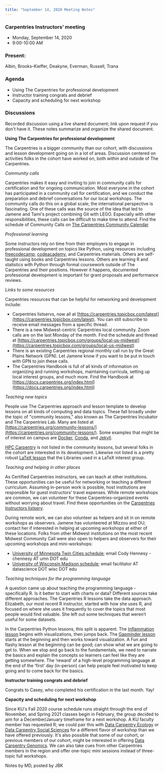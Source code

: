```yaml
---
title: "September 14, 2020 Meeting Notes"
---
```

### Carpentries Instructors’ meeting
- Monday, September 14, 2020
- 9:00-10:00 AM

### Present:
Albin, Brooks-Kieffer, Deakyne, Everman, Russell, Trana

### Agenda
- Using The Carpentries for professional development
- Instructor training congrats and debrief
- Capacity and scheduling for next workshop

### Discussions
Recorded discussion using a live shared document; link upon request if you don't have it. These notes summarize and organize the shared document.

**Using The Carpentries for professional development**

The Carpentries is a bigger community than our cohort, with discussions and lesson development going on in a lot of areas. Discussion centered on activities folks in the cohort have worked on, both within and outside of The Carpentries.

*Community calls*

Carpentries makes it easy and inviting to join in community calls for certification and for ongoing communication. Most everyone in the cohort has participated in a community call for certification, and we conduct the preparation and debrief conversations for our local workshops. The community calls do this on a global scale; the international perspective is fascinating. One of these calls was the source of the idea that led to Jamene and Tami's project combining Git with LEGO. Especially with other responsibilities, these calls can be difficult to make time to attend. Find the schedule of Community Calls on [The Carpentries Community Calendar](https://carpentries.org/community/#community-events)

*Professional learning*

Some instructors rely on time from their employers to engage in professional development on topics like Python, using resources including [freecodecamp](https://www.freecodecamp.org/), [codeacademy](https://www.codecademy.com/), and Carpentries materials. Others are self-taught using books and Carpentries lessons. Others are learning R and statistics with Python through formal coursework outside of The Carpentries and their positions. However it happens, documented professional development is important for grant proposals and performance reviews.  

*Links to some resources*

Carpentries resources that can be helpful for networking and development include:
- Carpentries listservs, now all at [https://carpentries.topicbox.com/latest](https://carpentries.topicbox.com/latest). You can still subscribe to receive email messages from a specific thread.
- There is a new Midwest-centric Carpentries local community. Zoom calls are on the last Monday of the month. Find the schedule and thread at [https://carpentries.topicbox.com/groups/local-us-midwest](https://carpentries.topicbox.com/groups/local-us-midwest)
- There is an existing Carpentries regional monthly call run by the Great Plains Network (GPN). Let Jamene know if you want to be put in touch with GPN to join these calls.
- The Carpentries Handbook is full of all kinds of information on organizing and running workshops, maintaining curricula, setting up local interest groups, and much more. Find the Handbook at [https://docs.carpentries.org/index.html](https://docs.carpentries.org/index.html)

*Teaching new topics*

People use The Carpentries approach and lesson template to develop lessons on all kinds of computing and data topics. These fall broadly under the topic of "community lessons," also known as The Carpentries Incubator and The Carpentries Lab. Many are listed at [https://carpentries.org/community-lessons/](https://carpentries.org/community-lessons/). Some examples that might be of interest on campus are [Docker](https://carpentries.org/community-lessons/#reproducible-computational-environments-using-containers), [Conda](https://carpentries.org/community-lessons/#introduction-to-conda-for-data-scientists), and [Jekyll](https://carpentries-incubator.github.io/building-websites-with-jekyll-and-github-or-gitlab/).

[HPC Carpentry](https://hpc-carpentry.github.io/) is not listed in the community lessons, but several folks in the cohort are interested in its development. Likewise not listed is a pretty robust [LaTeX lesson](https://bluenalgene.github.io/LaTeX_Guided_Course/) that the Libraries used in a LaTeX interest group.

*Teaching and helping in other places*

As Certified Carpentries instructors, we can teach at other institutions. These opportunities can be useful for networking or teaching a different curriculum. Assuming in-person work is possible, host institutions are responsible for guest instructors' travel expenses. While remote workshops are common, we can volunteer for these Carpentries-organized events without worrying about travel. Find these opportunities on the [Carpentries Instructors listserv](https://carpentries.topicbox.com/groups/instructors).

During remote work, we can also volunteer as helpers and sit in on remote workshops as observers. Jamene has volunteered at Mizzou and OU; contact her if interested in helping at upcoming workshops at either of these locations. Folks from other Midwest institutions on the most recent Midwest Community Call were also open to helpers and observers for their upcoming workshops and mini-workshops:
- [University of Minnesota Twin Cities schedule](https://dash.umn.edu/events-and-news-page/software-carpentry/); email Cody Hennesy - chennesy AT umn DOT edu
- [University of Wisconsin Madison schedule](https://uw-madison-datascience.github.io/2020-09-16-uwmadison-mini/); email facilitator AT datascience DOT wisc DOT edu

*Teaching techniques for the programming language*

A question came up about teaching the programming language - specifically R. Is it better to start with charts or data? Different sources take different approaches. The Carpentries R lessons take the data approach. Elizabeth, our most recent R instructor, started with how she uses R, and focused on where she uses it frequently to cover the topics that most people would find valuable. She left out some techniques that weren’t useful for some datasets.

In the Carpentries Python lessons, this split is apparent. The [Inflammation lesson](http://swcarpentry.github.io/python-novice-inflammation) begins with visualizations, then jumps back. The [Gapminder lesson](http://swcarpentry.github.io/python-novice-gapminder) starts at the beginning and then works toward visualization. A Fun and flashy lesson at the beginning can be good; can show what we are going to get to. When we stop and go back to the fundamentals, we need to narrate the basics and explain the concepts so learners can feel like they are getting somewhere. The ‘reward’ of a high-level programming language at the end of the ‘first’ day (in-person) can help people feel motivated to keep going and to come back for the basics.  

**Instructor training congrats and debrief**

Congrats to Casey, who completed his certification in the last month. Yay!

**Capacity and scheduling for next workshop**

Since KU's Fall 2020 course schedule runs straight through the end of November, and Spring 2021 classes begin in February, the group decided to aim for a December/January timeframe for a next workshop. A KU faculty member has requested R; we could pair this with [Data Carpentry Ecology](https://datacarpentry.org/lessons/#ecology-workshop) or [Data Carpentry Social Sciences](https://datacarpentry.org/lessons/#social-science-curriculum) for a different flavor of workshop than we have offered previously. It's also possible that some of our cohort, or previous members of our cohort, might be interested in offering [Data Carpentry Genomics](https://datacarpentry.org/lessons/#genomics-workshop). We can also take cues from other Carpentries members in the region and offer one-topic mini sessions instead of three-topic full workshops.


Notes by MD, posted by JBK
